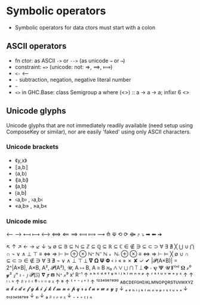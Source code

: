 # Symbolic operators

* Symbolic operators for data ctors must start with a colon

## ASCII operators

* fn ctor: as ASCII `->` or `-->` (as unicode `→` or `⟶`)
* constraint: `=>` (unicode: not: ⇒, ⟹, ⟾)
* `<-` ⟵ 
* `-` subtraction, negation, negative literal number
* `~` 
* `<>` in GHC.Base: class Semigroup a where (<>) :: a -> a -> a; infixr 6 <>





## Unicode glyphs

Unicode glyphs that are not immediately readily available (need setup using ComposeKey or similar), nor are easily 'faked' using only ASCII characters.


### Unicode brackets

- 《y,x》
- ⟦a,b⟧
- ⟨a,b⟩
- ⟪a,b⟫
- ⟬a,b⟭
- ⟮a,b⟯
- ‹a,b› , ›a,b‹
- «a,b» , »a,b«



### Unicode misc

⟵ ⟶
⟻ ⟼ 
⟷ ⟺
⟸ ⟹
⟽ ⟾ 
⟿ 
⟰ ⟱ 
⟲ ⟳ 
⟴ 
⤴ ⤵
➡ ⬅ ➔

↖ ↑ ↗ ←   →  ↙ ↓ ↘
∅ ⊆ 𝔹 ⊆ ℕ ⊆ ℤ ⊆ ℚ ⊆ ℝ ⊆ ℂ
∈ ∉ ∋  ⊆ ⊂ ⊃  ∀ ∃ ∄  ╳ ⋃ ∪ ⋂ ∩
¬ ∨ ∧ ⊥ ⊤   ≡ ⇔ ⇒ ⊢ ⊨  ⊕ ⊗
ℕᐩ ℕ⁻ ℕ﹢ ℕ˗
⊕ ⊗ ≡ ⇔ ⇒ ⊢ ⊨ ╳ ∅ ∪ ∩ ⊆ ⊂ ⊃ ∈ ∉ ∋ ∀ ∃ ∄ ¬ ∨ ∧ ⊥ ⊤  ⟂
𝛁 𝛀 𝚿 𝚽 ‹ ›   « » ✗ ✘ ✓ ✔
|𝓟(A×B)| = 2^|A×B|, A×B, A², 𝓟(A²), 𝓤, A ↦ B, A ≅ B ℵ₀
⋀ ⋁ ⋃ ⋂  ⟙ ⟘
𝚽 ∘ 𝛙 𝚿 𝓤 𝟊⁽ⁿ⁾ 𝛀 𝓍⁰ 𝔂² 𝓏ⁿ 𝚤 ∘ 𝚥 𝓟(𝕊) 𝛁 𝟋 𝛡 ℕᐩ 𝓍⁹ xⁱ R⁻¹
↑ ᵃ ᵇ ᶜ ᵈ ᵉ ᶠ ᵍ ʰ ⁱ ʲ ᵏ ˡ ᵐ ⁿ ᵒ ᵖ ↑ ʳ ˢ ᵗ ᵘ ᵛ ʷ ˣ ʸ ᶻ ↑
↑ ᶦ ᶫ ᶰ ↑ ᵝ ᵞ ᵟ ᵋ ᶿ ᶥ ᶸ ᶹ ᵠ ᵡ ↑ ʶ
↑ ⁽ ⁺ ⁻ ᶧ ⁼ ⁾
↑ ¹²³⁴⁵⁶⁷⁸⁹⁰
ᴀʙᴄᴅᴇꜰɢʜɪᴊᴋʟᴍɴᴏᴘǫʀsᴛᴜᴠᴡxʏᴢ
𝓪 𝓫 𝓬 𝓭 𝓮 𝓯 𝓰 𝓱 𝓲 𝓳 𝓴 𝓵 𝓶 𝓷 𝓸 𝓹 𝓺 𝓻 𝓼 𝓽 𝓾 𝓿 𝔀 𝔁 𝔂 𝔃
↓ ₐ ₑ ₕ ᵢ ⱼ ₖ ₗ ₘ ₙ ₒ ₚ ᵣ ₛ ₜ ᵤ ᵥ ₓ
↓ ₀₁₂₃₄₅₆₇₈₉ ↓ ⏨
↓ ₔ ᵦ ᵧ ᵨ ᵩ ᵪ
↓ ₋ ₊ ₌ ₍ ₎ ₙ
